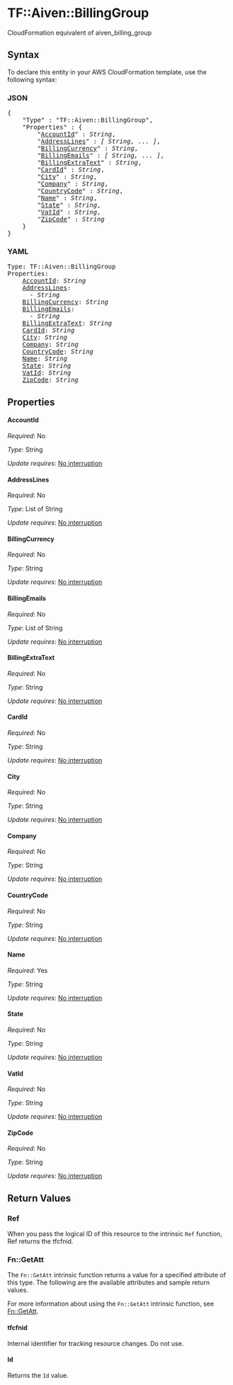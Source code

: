 # TF::Aiven::BillingGroup

CloudFormation equivalent of aiven_billing_group

## Syntax

To declare this entity in your AWS CloudFormation template, use the following syntax:

### JSON

<pre>
{
    "Type" : "TF::Aiven::BillingGroup",
    "Properties" : {
        "<a href="#accountid" title="AccountId">AccountId</a>" : <i>String</i>,
        "<a href="#addresslines" title="AddressLines">AddressLines</a>" : <i>[ String, ... ]</i>,
        "<a href="#billingcurrency" title="BillingCurrency">BillingCurrency</a>" : <i>String</i>,
        "<a href="#billingemails" title="BillingEmails">BillingEmails</a>" : <i>[ String, ... ]</i>,
        "<a href="#billingextratext" title="BillingExtraText">BillingExtraText</a>" : <i>String</i>,
        "<a href="#cardid" title="CardId">CardId</a>" : <i>String</i>,
        "<a href="#city" title="City">City</a>" : <i>String</i>,
        "<a href="#company" title="Company">Company</a>" : <i>String</i>,
        "<a href="#countrycode" title="CountryCode">CountryCode</a>" : <i>String</i>,
        "<a href="#name" title="Name">Name</a>" : <i>String</i>,
        "<a href="#state" title="State">State</a>" : <i>String</i>,
        "<a href="#vatid" title="VatId">VatId</a>" : <i>String</i>,
        "<a href="#zipcode" title="ZipCode">ZipCode</a>" : <i>String</i>
    }
}
</pre>

### YAML

<pre>
Type: TF::Aiven::BillingGroup
Properties:
    <a href="#accountid" title="AccountId">AccountId</a>: <i>String</i>
    <a href="#addresslines" title="AddressLines">AddressLines</a>: <i>
      - String</i>
    <a href="#billingcurrency" title="BillingCurrency">BillingCurrency</a>: <i>String</i>
    <a href="#billingemails" title="BillingEmails">BillingEmails</a>: <i>
      - String</i>
    <a href="#billingextratext" title="BillingExtraText">BillingExtraText</a>: <i>String</i>
    <a href="#cardid" title="CardId">CardId</a>: <i>String</i>
    <a href="#city" title="City">City</a>: <i>String</i>
    <a href="#company" title="Company">Company</a>: <i>String</i>
    <a href="#countrycode" title="CountryCode">CountryCode</a>: <i>String</i>
    <a href="#name" title="Name">Name</a>: <i>String</i>
    <a href="#state" title="State">State</a>: <i>String</i>
    <a href="#vatid" title="VatId">VatId</a>: <i>String</i>
    <a href="#zipcode" title="ZipCode">ZipCode</a>: <i>String</i>
</pre>

## Properties

#### AccountId

_Required_: No

_Type_: String

_Update requires_: [No interruption](https://docs.aws.amazon.com/AWSCloudFormation/latest/UserGuide/using-cfn-updating-stacks-update-behaviors.html#update-no-interrupt)

#### AddressLines

_Required_: No

_Type_: List of String

_Update requires_: [No interruption](https://docs.aws.amazon.com/AWSCloudFormation/latest/UserGuide/using-cfn-updating-stacks-update-behaviors.html#update-no-interrupt)

#### BillingCurrency

_Required_: No

_Type_: String

_Update requires_: [No interruption](https://docs.aws.amazon.com/AWSCloudFormation/latest/UserGuide/using-cfn-updating-stacks-update-behaviors.html#update-no-interrupt)

#### BillingEmails

_Required_: No

_Type_: List of String

_Update requires_: [No interruption](https://docs.aws.amazon.com/AWSCloudFormation/latest/UserGuide/using-cfn-updating-stacks-update-behaviors.html#update-no-interrupt)

#### BillingExtraText

_Required_: No

_Type_: String

_Update requires_: [No interruption](https://docs.aws.amazon.com/AWSCloudFormation/latest/UserGuide/using-cfn-updating-stacks-update-behaviors.html#update-no-interrupt)

#### CardId

_Required_: No

_Type_: String

_Update requires_: [No interruption](https://docs.aws.amazon.com/AWSCloudFormation/latest/UserGuide/using-cfn-updating-stacks-update-behaviors.html#update-no-interrupt)

#### City

_Required_: No

_Type_: String

_Update requires_: [No interruption](https://docs.aws.amazon.com/AWSCloudFormation/latest/UserGuide/using-cfn-updating-stacks-update-behaviors.html#update-no-interrupt)

#### Company

_Required_: No

_Type_: String

_Update requires_: [No interruption](https://docs.aws.amazon.com/AWSCloudFormation/latest/UserGuide/using-cfn-updating-stacks-update-behaviors.html#update-no-interrupt)

#### CountryCode

_Required_: No

_Type_: String

_Update requires_: [No interruption](https://docs.aws.amazon.com/AWSCloudFormation/latest/UserGuide/using-cfn-updating-stacks-update-behaviors.html#update-no-interrupt)

#### Name

_Required_: Yes

_Type_: String

_Update requires_: [No interruption](https://docs.aws.amazon.com/AWSCloudFormation/latest/UserGuide/using-cfn-updating-stacks-update-behaviors.html#update-no-interrupt)

#### State

_Required_: No

_Type_: String

_Update requires_: [No interruption](https://docs.aws.amazon.com/AWSCloudFormation/latest/UserGuide/using-cfn-updating-stacks-update-behaviors.html#update-no-interrupt)

#### VatId

_Required_: No

_Type_: String

_Update requires_: [No interruption](https://docs.aws.amazon.com/AWSCloudFormation/latest/UserGuide/using-cfn-updating-stacks-update-behaviors.html#update-no-interrupt)

#### ZipCode

_Required_: No

_Type_: String

_Update requires_: [No interruption](https://docs.aws.amazon.com/AWSCloudFormation/latest/UserGuide/using-cfn-updating-stacks-update-behaviors.html#update-no-interrupt)

## Return Values

### Ref

When you pass the logical ID of this resource to the intrinsic `Ref` function, Ref returns the tfcfnid.

### Fn::GetAtt

The `Fn::GetAtt` intrinsic function returns a value for a specified attribute of this type. The following are the available attributes and sample return values.

For more information about using the `Fn::GetAtt` intrinsic function, see [Fn::GetAtt](https://docs.aws.amazon.com/AWSCloudFormation/latest/UserGuide/intrinsic-function-reference-getatt.html).

#### tfcfnid

Internal identifier for tracking resource changes. Do not use.

#### Id

Returns the <code>Id</code> value.

